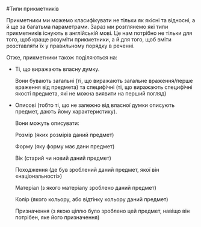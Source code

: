 #Типи прикметникiв

<p>Прикметники ми можемо класифікувати не тільки як якісні та відносні, а й ще за багатьма параметрами. Зараз ми розглянемо які типи прикметників існують в англійській мові. Це нам потрібно не тільки для того, щоб краще розуміти прикметники, а й для того, щоб вміти розставляти їх у правильному порядку в реченні.</p>

<p>Отже, прикметники також поділяються на:</p>

<ul>
<li>Ті, що виражають <span class="p1">власну думку</span>.</li>
<p>Вони бувають <span class="p1">загальні</span> (ті, що виражають загальне враження/перше враження від предмета) та <span class="p1">специфічні</span>  (ті, що виражають специфічні якості предмета, які не можна виявити на перший погляд)</p>
<li><span class="p1">Описові</span> (тобто ті, що не залежно від власної думки описують предмет, дають йому характеристику).</li>
<p>Вони можуть описувати:</p>
<p><span class="p1">Розмір</span> (яких розмірів даний предмет)</p>
<p><span class="p1">Форму</span> (яку форму має дани предмет)</p>
<p><span class="p1">Вік</span> (старий чи новий даний предмет)</p>
<p><span class="p1">Походження</span> (де був зроблений даний предмет, якої він «національності»)</p>
<p><span class="p1">Матеріал</span> (з якого матеріалу зроблено даний предмет)</p>
<p><span class="p1">Колір</span> (якого кольору, або відтінку кольору даний предмет)</p>
<p><span class="p1">Призначення</span> (з якою ціллю було зроблено цей предмет, навіщо він потрібен, яке його призначення)</p>
</ul>

